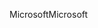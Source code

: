 <span data-ttu-id="ef50e-101">Microsoft</span><span class="sxs-lookup"><span data-stu-id="ef50e-101">Microsoft</span></span>